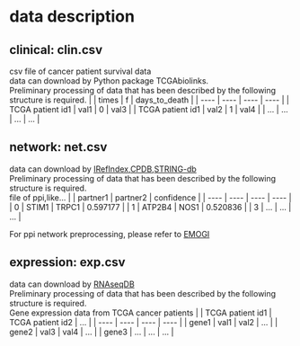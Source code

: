 # data description
## clinical: clin.csv
csv file of cancer patient survival data\
data can download by Python package TCGAbiolinks.\
Preliminary processing of data that has been described by the following structure is required.
|     | times  |  f  | days_to_death |
|  ----  | ----  | ----  | ----  |
| TCGA patient id1  | val1 | 0 | val3 |
| TCGA patient id1  | val2 | 1 | val4 |
| ...  | ... | ... | ... | 
## network: net.csv
data can download by [IRefIndex](https://irefindex.vib.be/download/irefindex/data/archive/release_16.0/psi_mitab/MITAB2.6/9606.mitab.05-29-2019.txt.zip),[CPDB](http://cpdb.molgen.mpg.de/download/ConsensusPathDB_human_PPI.gz),[STRING-db](https://stringdb-static.org/download/protein.links.v11.0/9606.protein.links.v11.0.txt.gz)\
Preliminary processing of data that has been described by the following structure is required.\
file of ppi,like...
|     | partner1  | partner2 |  confidence |
|  ----  | ----  | ----  |  ----  |
| 0  | STIM1 | TRPC1 | 0.597177 |
| 1  | ATP2B4 | NOS1 | 0.520836 |
| 3  | ... | ... | ... |

For ppi network preprocessing, please refer to [EMOGI](https://github.com/schulter/EMOGI/tree/master/network_preprocessing)
## expression: exp.csv
data can download by [RNAseqDB](https://github.com/mskcc/RNAseqDB)\
Preliminary processing of data that has been described by the following structure is required.\
Gene expression data from TCGA cancer patients
|     | TCGA patient id1  | TCGA patient id2 |  ... |
|  ----  | ----  | ----  | ----  |
| gene1  | val1 | val2 | ... |
| gene2  | val3 | val4 | ... |
| gene3  | ... | ... | ... |

